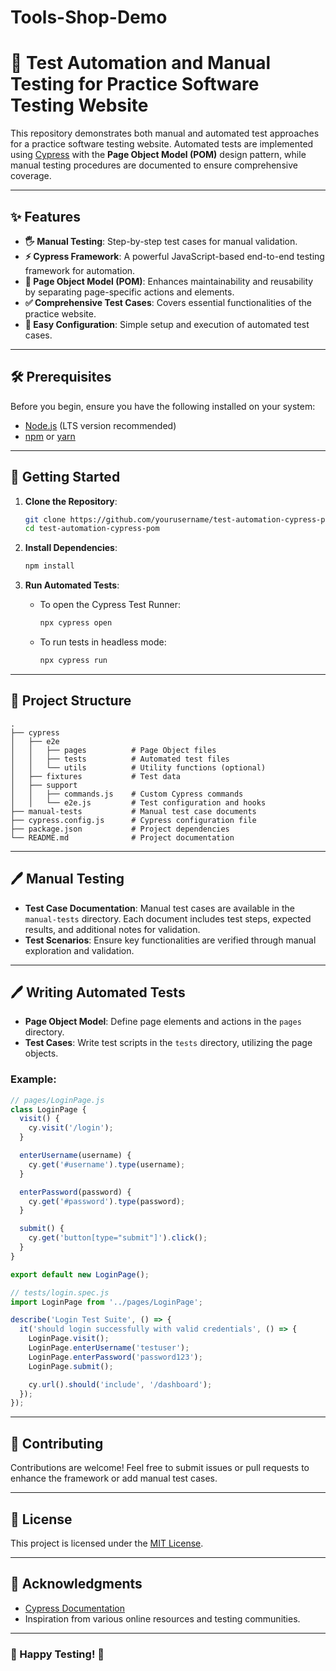 # Tools-Shop-Demo
# 🚀 Test Automation and Manual Testing for Practice Software Testing Website

This repository demonstrates both manual and automated test approaches for a practice software testing website. Automated tests are implemented using [Cypress](https://www.cypress.io/) with the **Page Object Model (POM)** design pattern, while manual testing procedures are documented to ensure comprehensive coverage.

---

## ✨ Features

- **🖐 Manual Testing**: Step-by-step test cases for manual validation.
- **⚡ Cypress Framework**: A powerful JavaScript-based end-to-end testing framework for automation.
- **📄 Page Object Model (POM)**: Enhances maintainability and reusability by separating page-specific actions and elements.
- **✅ Comprehensive Test Cases**: Covers essential functionalities of the practice website.
- **🔧 Easy Configuration**: Simple setup and execution of automated test cases.

---

## 🛠 Prerequisites

Before you begin, ensure you have the following installed on your system:

- [Node.js](https://nodejs.org/) (LTS version recommended)
- [npm](https://www.npmjs.com/) or [yarn](https://yarnpkg.com/)

---

## 🚀 Getting Started

1. **Clone the Repository**:

   ```bash
   git clone https://github.com/yourusername/test-automation-cypress-pom.git
   cd test-automation-cypress-pom
   ```

2. **Install Dependencies**:

   ```bash
   npm install
   ```

3. **Run Automated Tests**:

   - To open the Cypress Test Runner:
     ```bash
     npx cypress open
     ```
   - To run tests in headless mode:
     ```bash
     npx cypress run
     ```

---

## 📂 Project Structure

```plaintext
.
├── cypress
│   ├── e2e
│   │   ├── pages          # Page Object files
│   │   ├── tests          # Automated test files
│   │   └── utils          # Utility functions (optional)
│   ├── fixtures           # Test data
│   ├── support
│   │   ├── commands.js    # Custom Cypress commands
│   │   └── e2e.js         # Test configuration and hooks
├── manual-tests           # Manual test case documents
├── cypress.config.js      # Cypress configuration file
├── package.json           # Project dependencies
└── README.md              # Project documentation
```

---

## 🖊 Manual Testing

- **Test Case Documentation**: Manual test cases are available in the `manual-tests` directory. Each document includes test steps, expected results, and additional notes for validation.
- **Test Scenarios**: Ensure key functionalities are verified through manual exploration and validation.

---

## 🖊 Writing Automated Tests

- **Page Object Model**: Define page elements and actions in the `pages` directory.
- **Test Cases**: Write test scripts in the `tests` directory, utilizing the page objects.

### Example:

```javascript
// pages/LoginPage.js
class LoginPage {
  visit() {
    cy.visit('/login');
  }

  enterUsername(username) {
    cy.get('#username').type(username);
  }

  enterPassword(password) {
    cy.get('#password').type(password);
  }

  submit() {
    cy.get('button[type="submit"]').click();
  }
}

export default new LoginPage();
```

```javascript
// tests/login.spec.js
import LoginPage from '../pages/LoginPage';

describe('Login Test Suite', () => {
  it('should login successfully with valid credentials', () => {
    LoginPage.visit();
    LoginPage.enterUsername('testuser');
    LoginPage.enterPassword('password123');
    LoginPage.submit();

    cy.url().should('include', '/dashboard');
  });
});
```

---

## 🤝 Contributing

Contributions are welcome! Feel free to submit issues or pull requests to enhance the framework or add manual test cases.

---

## 📜 License

This project is licensed under the [MIT License](LICENSE).

---

## 🙌 Acknowledgments

- [Cypress Documentation](https://docs.cypress.io/)
- Inspiration from various online resources and testing communities.

---

### 🎉 Happy Testing! 🚀


